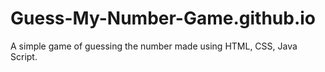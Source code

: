 # Guess-My-Number-Game.github.io

A simple game of guessing the number made using HTML, CSS, Java Script.
